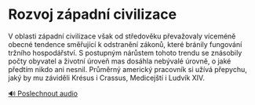 # Rozvoj západní civilizace

<speak>
<prosody rate="95%" pitch="+0%">
V oblasti západní civilizace však od středověku <emphasis level="moderate">převažovaly víceméně obecné tendence směřující k odstranění zákonů, které bránily fungování tržního hospodářství</emphasis>. S postupným nárůstem tohoto trendu se znásobily počty obyvatel a <emphasis level="strong">životní úroveň mas dosáhla nebývalé úrovně, o jaké předtím nikdo ani nesnil</emphasis>. Průměrný americký pracovník si užívá přepychu, jaký by mu záviděli <emphasis level="moderate">Krésus i Crassus, Medicejští i Ludvík XIV</emphasis>.
</prosody>
</speak>

[🔊 Poslechnout audio](/data/7-paragraphs/audio/chapter_54/para_002-V-oblasti-zpadn-civilizace-vak-od-stedovku-p.mp3) 